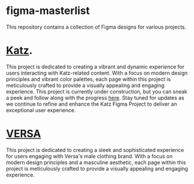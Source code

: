 # figma-masterlist
This repository contains a collection of Figma designs for various projects.

# [Katz](https://www.figma.com/file/4ZiCIvqxdkD3wbEZyXyrGV/KATZ?type=design&node-id=0%3A1&mode=design&t=22pcPhamRCqXluAL-1).

This project is dedicated to creating a vibrant and dynamic experience for users interacting with Katz-related content. With a focus on modern design principles and vibrant color palettes, each page within this project is meticulously crafted to provide a visually appealing and engaging experience. This project is currently under construction, but you can sneak a peek and follow along with the progress [here](https://github.com/sasacampi/katz). Stay tuned for updates as we continue to refine and enhance the Katz Figma Project to deliver an exceptional user experience.

# [VERSA](https://www.figma.com/file/XHBmXmzN0J808Strsn4dvi/VERSA-%2F%2F-LANDING-PG?type=design&mode=design&t=22pcPhamRCqXluAL-1)
This project is dedicated to creating a sleek and sophisticated experience for users engaging with Versa's male clothing brand. With a focus on modern design principles and a masculine aesthetic, each page within this project is meticulously crafted to provide a visually appealing and engaging experience.
